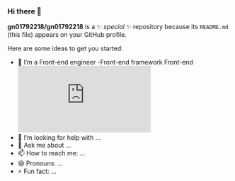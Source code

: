 ### Hi there 👋


**gn01792218/gn01792218** is a ✨ _special_ ✨ repository because its `README.md` (this file) appears on your GitHub profile.

Here are some ideas to get you started:

- 🌱 I’m a Front-end engineer 
-Front-end framework Front-end ![alt vue3+ts](https://zh.wikipedia.org/wiki/Vue.js#/media/File:Vue.js_Logo_2.svg)
- 🤔 I’m looking for help with ...
- 💬 Ask me about ...
- 📫 How to reach me: ...
- 😄 Pronouns: ...
- ⚡ Fun fact: ...


